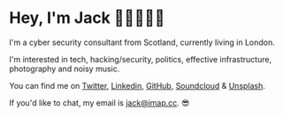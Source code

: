 # Hey, I'm Jack 🏴󠁧󠁢󠁳󠁣󠁴󠁿🕺🏼🏳️‍🌈

I'm a cyber security consultant from Scotland, currently living in London.

I'm interested in tech, hacking/security, politics, effective infrastructure, photography and noisy music.

You can find me on [Twitter](https://twitter.com/jackal_lol), [Linkedin](https://linkedin.com/in/jb46), [GitHub](https://github.com/j-ckal), [Soundcloud](https://soundcloud.com/j4cka1) & [Unsplash](https://unsplash.com/@j_ckal).

If you'd like to chat, my email is jack@imap.cc. 😎